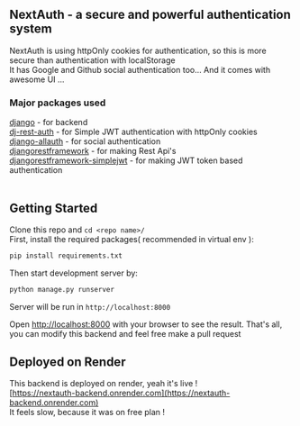 ## NextAuth - a secure and powerful authentication system
NextAuth is using httpOnly cookies for authentication, so this is more secure than authentication with localStorage <br />
It has Google and Github social authentication too... And it comes with awesome UI ...

### Major packages used
[django](https://www.djangoproject.com/) - for backend <br />
[dj-rest-auth](https://github.com/iMerica/dj-rest-auth) - for Simple JWT authentication with httpOnly cookies <br />
[django-allauth](https://github.com/pennersr/django-allauth) - for social authentication <br />
[djangorestframework](https://github.com/encode/django-rest-framework) - for making Rest Api's <br />
[djangorestframework-simplejwt](https://github.com/jazzband/djangorestframework-simplejwt) - for making JWT token based authentication <br /> <br />

## Getting Started
Clone this repo and `cd <repo name>/` <br />
First, install the required packages( recommended in virtual env ):

```bash
pip install requirements.txt
```
Then start development server by:
```bash
python manage.py runserver
```
Server will be run in `http://localhost:8000`

Open [http://localhost:8000](http://localhost:8000) with your browser to see the result.
That's all, you can modify this backend and feel free make a pull request


## Deployed on Render

This backend is deployed on render, yeah it's live ! <br />
[https://nextauth-backend.onrender.com](https://nextauth-backend.onrender.com) <br />
It feels slow, because it was on free plan !
